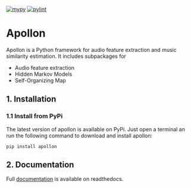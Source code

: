 [![mypy](https://github.com/ifsm/apollon/actions/workflows/mypy.yml/badge.svg)](https://github.com/ifsm/apollon/actions/workflows/mypy.yml)
[![pylint](https://github.com/ifsm/apollon/actions/workflows/pylint.yml/badge.svg)](https://github.com/ifsm/apollon/actions/workflows/pylint.yml)

# Apollon
Apollon is a Python framework for audio feature extraction and music similarity
estimation. It includes subpackages for

* Audio feature extraction
* Hidden Markov Models
* Self-Organizing Map

## 1. Installation
### 1.1 Install from PyPi
The latest version of apollon is available on PyPi. Just open a terminal an run
the following command to download and install apollon:

```
pip install apollon 
```

## 2. Documentation
Full [documentation](https://apollon.readthedocs.io) is available on readthedocs.
